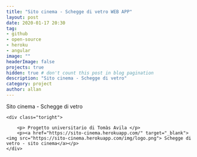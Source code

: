 ```yaml
---
title: "Sito cinema - Schegge di vetro WEB APP"
layout: post
date: 2020-01-17 20:30
tag: 
- github
- open-source
- heroku
- angular
image: ""
headerImage: false
projects: true
hidden: true # don't count this post in blog pagination
description: "Sito cinema - Schegge di vetro"
category: project
author: allan
---
```


<div class="side-by-side">
    <div class="toleft">
        <figcaption class="caption">Sito cinema - Schegge di vetro</figcaption>
    </div>

    <div class="toright">

        <p> Progetto universitario di Tomàs Avila </p>
        <p><a href="https://sito-cinema.herokuapp.com/" target="_blank"><img src="https://sito-cinema.herokuapp.com/img/logo.png"> Schegge di vetro - sito cinema</a></p>
    </div>
</div>
